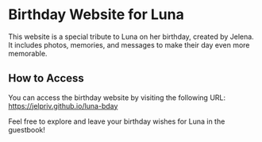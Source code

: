 # Birthday Website for Luna

This website is a special tribute to Luna on her birthday, created by Jelena. It includes photos, memories, and messages to make their day even more memorable.

## How to Access

You can access the birthday website by visiting the following URL:
https://jelpriv.github.io/luna-bday

Feel free to explore and leave your birthday wishes for Luna in the guestbook!

